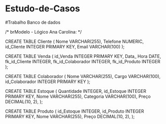 # Estudo-de-Casos
#Trabalho Banco de dados



/* brModelo - Lógico Ana Carolina: */

CREATE TABLE Cliente (
    Nome VARCHAR(255),
    Telefone NUMERIC,
    id_Cliente INTEGER PRIMARY KEY,
    Email VARCHAR(100)
);

CREATE TABLE Venda (
    id_Venda INTEGER PRIMARY KEY,
    Data_ Hora DATE,
    fk_id_Cliente INTEGER,
    fk_id_Colaborador INTEGER,
    fk_id_Produto INTEGER
);

CREATE TABLE Colaborador (
    Nome VARCHAR(255),
    Cargo VARCHAR(100),
    id_Colaborador INTEGER PRIMARY KEY
);

CREATE TABLE Estoque (
    Quantidade INTEGER,
    id_Estoque INTEGER PRIMARY KEY,
    Nome VARCHAR(255),
    Categoria VARCHAR(100),
    Preço DECIMAL(10, 2),
);

CREATE TABLE Produto (
    id_Estoque INTEGER,
    id_Produto INTEGER PRIMARY KEY,
    Nome VARCHAR(255),
    Preço DECIMAL(10, 2),
);
